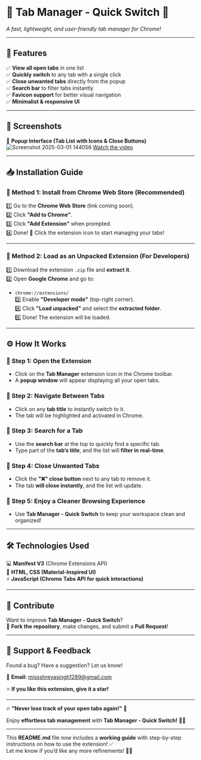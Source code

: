 # **📌 Tab Manager - Quick Switch** 🚀  
*A fast, lightweight, and user-friendly tab manager for Chrome!*  

---

## **🌟 Features**  
✅ **View all open tabs** in one list  
✅ **Quickly switch** to any tab with a single click  
✅ **Close unwanted tabs** directly from the popup  
✅ **Search bar** to filter tabs instantly  
✅ **Favicon support** for better visual navigation  
✅ **Minimalist & responsive UI**  

---

## **📸 Screenshots**  

🔹 **Popup Interface (Tab List with Icons & Close Buttons)**  
 ![Screenshot 2025-03-01 144056](https://github.com/user-attachments/assets/cb70ede5-3a28-49df-853c-37bd7adb4e5e)
[Watch the video](https://github.com/shreyasingh824/-Tab-Manager---Quick-Switch-/blob/main/Tab%20Manager.mp4)



---

## **📥 Installation Guide**  

### **🔹 Method 1: Install from Chrome Web Store (Recommended)**
1️⃣ Go to the **Chrome Web Store** (link coming soon).  
2️⃣ Click **"Add to Chrome"**.  
3️⃣ Click **"Add Extension"** when prompted.  
4️⃣ Done! 🎉 Click the extension icon to start managing your tabs!  

---

### **🔹 Method 2: Load as an Unpacked Extension (For Developers)**
1️⃣ Download the extension `.zip` file and **extract it**.  
2️⃣ Open **Google Chrome** and go to:  
   - `chrome://extensions/`  
3️⃣ Enable **"Developer mode"** (top-right corner).  
4️⃣ Click **"Load unpacked"** and select the **extracted folder**.  
5️⃣ Done! The extension will be loaded.  

---

## **⚙️ How It Works**  

### **🔹 Step 1: Open the Extension**
- Click on the **Tab Manager** extension icon in the Chrome toolbar.
- A **popup window** will appear displaying all your open tabs.

### **🔹 Step 2: Navigate Between Tabs**
- Click on any **tab title** to instantly switch to it.
- The tab will be highlighted and activated in Chrome.

### **🔹 Step 3: Search for a Tab**
- Use the **search bar** at the top to quickly find a specific tab.
- Type part of the **tab’s title**, and the list will **filter in real-time**.

### **🔹 Step 4: Close Unwanted Tabs**
- Click the **"❌" close button** next to any tab to remove it.
- The tab **will close instantly**, and the list will update.

### **🔹 Step 5: Enjoy a Cleaner Browsing Experience**
- Use **Tab Manager - Quick Switch** to keep your workspace clean and organized!

---

## **🛠 Technologies Used**  
💻 **Manifest V3** (Chrome Extensions API)  
🎨 **HTML, CSS (Material-Inspired UI)**  
⚡ **JavaScript (Chrome Tabs API for quick interactions)**  

---


## **🙌 Contribute**
Want to improve **Tab Manager - Quick Switch**?  
📌 **Fork the repository**, make changes, and submit a **Pull Request**!  

---


## **💬 Support & Feedback**
Found a bug? Have a suggestion? Let us know!  

📩 **Email:** missshreyasingh1289@gmail.com
 

⭐ **If you like this extension, give it a star!**  

---

🔥 **"Never lose track of your open tabs again!"** 🚀  
  
Enjoy **effortless tab management** with **Tab Manager - Quick Switch!** 🎯✨  

---

This **README.md** file now includes a **working guide** with step-by-step instructions on how to use the extension! ✅  
Let me know if you’d like any more refinements! 🚀🎯
